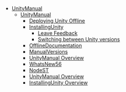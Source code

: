  - [UnityManual]()
	 - [UnityManual]()
		 - [Deploying Unity Offline](DeployingUnityOffline.md)
		 - [InstallingUnity]()
			 - [Leave Feedback](LeaveFeedback.md)
			 - [Switching between Unity versions](SwitchingDocumentationVersions.md)
		 - [OfflineDocumentation](OfflineDocumentation.md)
		 - [ManualVersions](ManualVersions.md)
		 - [UnityManual Overview](UnityManual.md)
		 - [WhatsNew56](WhatsNew56.md)
		 - [NodeST](NodeST.md)
		 - [UnityManual Overview](UnityManual_1.md)
		 - [InstallingUnity Overview](InstallingUnity.md)
